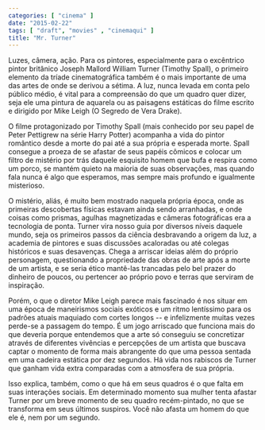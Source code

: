 ```yaml
---
categories: [ "cinema" ]
date: "2015-02-22"
tags: [ "draft", "movies" , "cinemaqui" ]
title: "Mr. Turner"
---
```

Luzes, câmera, ação. Para os pintores, especialmente para o excêntrico
pintor britânico Joseph Mallord William Turner (Timothy Spall), o
primeiro elemento da tríade cinematográfica também é o mais importante
de uma das artes de onde se derivou a sétima. A luz, nunca levada em
conta pelo público médio, é vital para a compreensão do que um quadro
quer dizer, seja ele uma pintura de aquarela ou as paisagens estáticas
do filme escrito e dirigido por Mike Leigh (O Segredo de Vera Drake).

O filme protagonizado por Timothy Spall (mais conhecido por seu
papel de Peter Pettigrew na série Harry Potter) acompanha a vida do
pintor romântico desde a morte do pai até a sua própria e esperada
morte. Spall consegue a proeza de se afastar de seus papéis cômicos
e colocar um filtro de mistério por trás daquele esquisito homem
que bufa e respira como um porco, se mantém quieto na maioria de suas
observações, mas quando fala nunca é algo que esperamos, mas sempre
mais profundo e igualmente misterioso.

O mistério, aliás, é muito bem mostrado naquela própria época,
onde as primeiras descobertas físicas estavam ainda sendo arranhadas,
e onde coisas como prismas, agulhas magnetizadas e câmeras fotográficas
era a tecnologia de ponta. Turner vira nosso guia por diversos níveis
daquele mundo, seja os primeiros passos da ciência desbravando a origem
da luz, a academia de pintores e suas discussões acaloradas ou até
colegas históricos e suas desavenças. Chega a arriscar ideias além do
próprio personagem, questionando a propriedade das obras de arte após
a morte de um artista, e se seria ético mantê-las trancadas pelo bel
prazer do dinheiro de poucos, ou pertencer ao próprio povo e terras
que serviram de inspiração.

Porém, o que o diretor Mike Leigh parece mais fascinado é nos situar em
uma época de maneirismos sociais exóticos e um ritmo lentíssimo para
os padrões atuais maquiado com cortes longos -- e infelizmente muitas
vezes perde-se a passagem do tempo. É um jogo arriscado que funciona mais
do que deveria porque entendemos que a arte só conseguiu se concretizar
através de diferentes vivências e percepções de um artista que buscava
captar o momento de forma mais abrangente do que uma pessoa sentada em
uma cadeira estática por dez segundos. Há vida nos rabiscos de Turner
que ganham vida extra comparadas com a atmosfera de sua própria.

Isso explica, também, como o que há em seus quadros é o que falta
em suas interações sociais. Em determinado momento sua mulher tenta
afastar Turner por um breve momento de seu quadro recém-pintado, no que
se transforma em seus últimos suspiros. Você não afasta um homem do
que ele é, nem por um segundo.
